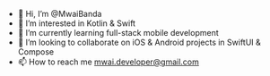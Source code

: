 - 👋 Hi, I’m @MwaiBanda
- 👀 I’m interested in Kotlin & Swift
- 🌱 I’m currently learning full-stack mobile development
- 💞️ I’m looking to collaborate on iOS & Android projects in SwiftUI & Compose
- 📫 How to reach me mwai.developer@gmail.com

<!---
MwaiBanda/MwaiBanda is a ✨ special ✨ repository because its `README.md` (this file) appears on your GitHub profile.
You can click the Preview link to take a look at your changes.
--->
